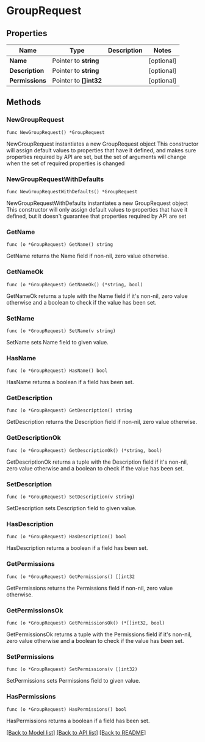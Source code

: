# GroupRequest

## Properties

Name | Type | Description | Notes
------------ | ------------- | ------------- | -------------
**Name** | Pointer to **string** |  | [optional] 
**Description** | Pointer to **string** |  | [optional] 
**Permissions** | Pointer to **[]int32** |  | [optional] 

## Methods

### NewGroupRequest

`func NewGroupRequest() *GroupRequest`

NewGroupRequest instantiates a new GroupRequest object
This constructor will assign default values to properties that have it defined,
and makes sure properties required by API are set, but the set of arguments
will change when the set of required properties is changed

### NewGroupRequestWithDefaults

`func NewGroupRequestWithDefaults() *GroupRequest`

NewGroupRequestWithDefaults instantiates a new GroupRequest object
This constructor will only assign default values to properties that have it defined,
but it doesn't guarantee that properties required by API are set

### GetName

`func (o *GroupRequest) GetName() string`

GetName returns the Name field if non-nil, zero value otherwise.

### GetNameOk

`func (o *GroupRequest) GetNameOk() (*string, bool)`

GetNameOk returns a tuple with the Name field if it's non-nil, zero value otherwise
and a boolean to check if the value has been set.

### SetName

`func (o *GroupRequest) SetName(v string)`

SetName sets Name field to given value.

### HasName

`func (o *GroupRequest) HasName() bool`

HasName returns a boolean if a field has been set.

### GetDescription

`func (o *GroupRequest) GetDescription() string`

GetDescription returns the Description field if non-nil, zero value otherwise.

### GetDescriptionOk

`func (o *GroupRequest) GetDescriptionOk() (*string, bool)`

GetDescriptionOk returns a tuple with the Description field if it's non-nil, zero value otherwise
and a boolean to check if the value has been set.

### SetDescription

`func (o *GroupRequest) SetDescription(v string)`

SetDescription sets Description field to given value.

### HasDescription

`func (o *GroupRequest) HasDescription() bool`

HasDescription returns a boolean if a field has been set.

### GetPermissions

`func (o *GroupRequest) GetPermissions() []int32`

GetPermissions returns the Permissions field if non-nil, zero value otherwise.

### GetPermissionsOk

`func (o *GroupRequest) GetPermissionsOk() (*[]int32, bool)`

GetPermissionsOk returns a tuple with the Permissions field if it's non-nil, zero value otherwise
and a boolean to check if the value has been set.

### SetPermissions

`func (o *GroupRequest) SetPermissions(v []int32)`

SetPermissions sets Permissions field to given value.

### HasPermissions

`func (o *GroupRequest) HasPermissions() bool`

HasPermissions returns a boolean if a field has been set.


[[Back to Model list]](../README.md#documentation-for-models) [[Back to API list]](../README.md#documentation-for-api-endpoints) [[Back to README]](../README.md)


